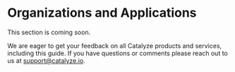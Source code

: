 # Organizations and Applications

This section is coming soon.

We are eager to get your feedback on all Catalyze products and services, including this guide. If you have questions or comments please reach out to us at [support@catalyze.io](mailto:support@catalyze.io).
